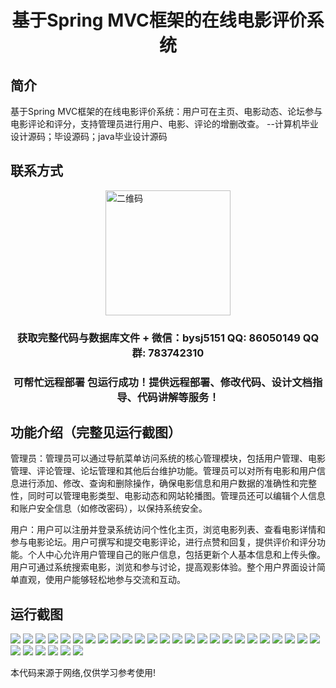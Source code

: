 <p><h1 align="center">基于Spring MVC框架的在线电影评价系统</h1></p>

## 简介
基于Spring MVC框架的在线电影评价系统：用户可在主页、电影动态、论坛参与电影评论和评分，支持管理员进行用户、电影、评论的增删改查。    --计算机毕业设计源码；毕设源码；java毕业设计源码


## 联系方式
<img src="https://bs-1329754181.cos.ap-shanghai.myqcloud.com/wx.jpg" alt="二维码" style="display: block; margin: 0 auto;" width="200px">
<p><h3 align="center">获取完整代码与数据库文件 + 微信：bysj5151 QQ: 86050149 QQ群: 783742310</h3></p>
<p><h3 align="center">可帮忙远程部署 包运行成功！提供远程部署、修改代码、设计文档指导、代码讲解等服务！</h3></p>

## 功能介绍（完整见运行截图）
管理员：管理员可以通过导航菜单访问系统的核心管理模块，包括用户管理、电影管理、评论管理、论坛管理和其他后台维护功能。管理员可以对所有电影和用户信息进行添加、修改、查询和删除操作，确保电影信息和用户数据的准确性和完整性，同时可以管理电影类型、电影动态和网站轮播图。管理员还可以编辑个人信息和账户安全信息（如修改密码），以保持系统安全。

用户：用户可以注册并登录系统访问个性化主页，浏览电影列表、查看电影详情和参与电影论坛。用户可撰写和提交电影评论，进行点赞和回复，提供评价和评分功能。个人中心允许用户管理自己的账户信息，包括更新个人基本信息和上传头像。用户可通过系统搜索电影，浏览和参与讨论，提高观影体验。整个用户界面设计简单直观，使用户能够轻松地参与交流和互动。


## 运行截图
![](https://bs-1329754181.cos.ap-shanghai.myqcloud.com/ssm/onlineMovieReviewSystem/img/001.jpg)
![](https://bs-1329754181.cos.ap-shanghai.myqcloud.com/ssm/onlineMovieReviewSystem/img/002.jpg)
![](https://bs-1329754181.cos.ap-shanghai.myqcloud.com/ssm/onlineMovieReviewSystem/img/003.jpg)
![](https://bs-1329754181.cos.ap-shanghai.myqcloud.com/ssm/onlineMovieReviewSystem/img/004.jpg)
![](https://bs-1329754181.cos.ap-shanghai.myqcloud.com/ssm/onlineMovieReviewSystem/img/005.jpg)
![](https://bs-1329754181.cos.ap-shanghai.myqcloud.com/ssm/onlineMovieReviewSystem/img/006.jpg)
![](https://bs-1329754181.cos.ap-shanghai.myqcloud.com/ssm/onlineMovieReviewSystem/img/007.jpg)
![](https://bs-1329754181.cos.ap-shanghai.myqcloud.com/ssm/onlineMovieReviewSystem/img/008.jpg)
![](https://bs-1329754181.cos.ap-shanghai.myqcloud.com/ssm/onlineMovieReviewSystem/img/009.jpg)
![](https://bs-1329754181.cos.ap-shanghai.myqcloud.com/ssm/onlineMovieReviewSystem/img/010.jpg)
![](https://bs-1329754181.cos.ap-shanghai.myqcloud.com/ssm/onlineMovieReviewSystem/img/011.jpg)
![](https://bs-1329754181.cos.ap-shanghai.myqcloud.com/ssm/onlineMovieReviewSystem/img/012.jpg)
![](https://bs-1329754181.cos.ap-shanghai.myqcloud.com/ssm/onlineMovieReviewSystem/img/013.jpg)
![](https://bs-1329754181.cos.ap-shanghai.myqcloud.com/ssm/onlineMovieReviewSystem/img/014.jpg)
![](https://bs-1329754181.cos.ap-shanghai.myqcloud.com/ssm/onlineMovieReviewSystem/img/015.jpg)
![](https://bs-1329754181.cos.ap-shanghai.myqcloud.com/ssm/onlineMovieReviewSystem/img/016.jpg)
![](https://bs-1329754181.cos.ap-shanghai.myqcloud.com/ssm/onlineMovieReviewSystem/img/017.jpg)
![](https://bs-1329754181.cos.ap-shanghai.myqcloud.com/ssm/onlineMovieReviewSystem/img/018.jpg)
![](https://bs-1329754181.cos.ap-shanghai.myqcloud.com/ssm/onlineMovieReviewSystem/img/019.jpg)
![](https://bs-1329754181.cos.ap-shanghai.myqcloud.com/ssm/onlineMovieReviewSystem/img/020.jpg)
![](https://bs-1329754181.cos.ap-shanghai.myqcloud.com/ssm/onlineMovieReviewSystem/img/021.jpg)
![](https://bs-1329754181.cos.ap-shanghai.myqcloud.com/ssm/onlineMovieReviewSystem/img/022.jpg)
![](https://bs-1329754181.cos.ap-shanghai.myqcloud.com/ssm/onlineMovieReviewSystem/img/023.jpg)
![](https://bs-1329754181.cos.ap-shanghai.myqcloud.com/ssm/onlineMovieReviewSystem/img/024.jpg)
![](https://bs-1329754181.cos.ap-shanghai.myqcloud.com/ssm/onlineMovieReviewSystem/img/025.jpg)
![](https://bs-1329754181.cos.ap-shanghai.myqcloud.com/ssm/onlineMovieReviewSystem/img/026.jpg)
![](https://bs-1329754181.cos.ap-shanghai.myqcloud.com/ssm/onlineMovieReviewSystem/img/027.jpg)
![](https://bs-1329754181.cos.ap-shanghai.myqcloud.com/ssm/onlineMovieReviewSystem/img/028.jpg)
![](https://bs-1329754181.cos.ap-shanghai.myqcloud.com/ssm/onlineMovieReviewSystem/img/029.jpg)
![](https://bs-1329754181.cos.ap-shanghai.myqcloud.com/ssm/onlineMovieReviewSystem/img/030.jpg)
![](https://bs-1329754181.cos.ap-shanghai.myqcloud.com/ssm/onlineMovieReviewSystem/img/031.jpg)

<p>本代码来源于网络,仅供学习参考使用!</p>
